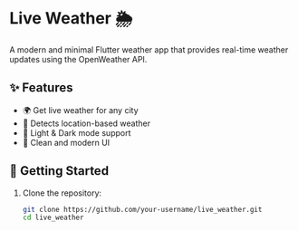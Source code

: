 # Live Weather 🌦️

A modern and minimal Flutter weather app that provides real-time weather updates using the OpenWeather API.
## ✨ Features
- 🌍 Get live weather for any city
- 📍 Detects location-based weather
- 🌙 Light & Dark mode support
- 🎨 Clean and modern UI

## 🚀 Getting Started
1. Clone the repository:
   ```sh
   git clone https://github.com/your-username/live_weather.git
   cd live_weather
